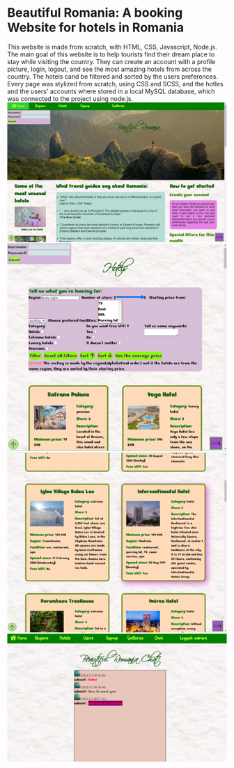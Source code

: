 # Beautiful Romania: A booking Website for hotels in Romania
This website is made from scratch, with HTML, CSS, Javascript, Node.js. The main goal of this website is to help tourists find their dream place to stay while visiting the country. They can create an account with a profile picture, login, logout, and see the most amazing hotels from across the country. The hotels cand be filtered and sorted by the users preferences. Every page was stylized from scratch, using CSS and SCSS, and the hotles and the users' accounts where stored in a local MySQL database, which was connected to the project using node.js.
![Homepage](homepage.png) </br>
![Hotels](homepage2.png) </br>
![Hotels2](hotels2.png) </br>
![Chat](chat.png)
